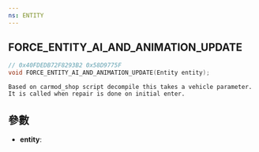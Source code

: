 ```yaml
---
ns: ENTITY
---
```

## FORCE_ENTITY_AI_AND_ANIMATION_UPDATE

```c
// 0x40FDEDB72F8293B2 0x58D9775F
void FORCE_ENTITY_AI_AND_ANIMATION_UPDATE(Entity entity);
```

```
Based on carmod_shop script decompile this takes a vehicle parameter. It is called when repair is done on initial enter.  
```

## 參數
* **entity**: 

